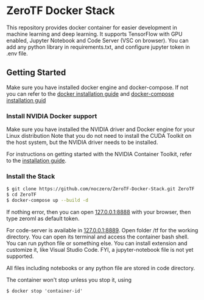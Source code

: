 ZeroTF Docker Stack
===============

This repository provides docker container for easier development in machine learning and deep learning. 
It supports TensorFlow with GPU enabled, Jupyter Notebook and Code Server (VSC on browser).
You can add any python library in requirements.txt, and configure jupyter token in .env file.

 
## Getting Started

Make sure you have installed docker engine and docker-compose. If not you can refer to the [docker installation guide](https://docs.docker.com/engine/install/) and [docker-compose installation guid](https://docs.docker.com/compose/install/)

### Install NVIDIA Docker support

Make sure you have installed the NVIDIA driver and Docker engine for your Linux distribution Note that you do not need to install the CUDA Toolkit on the host system, but the NVIDIA driver needs to be installed.

For instructions on getting started with the NVIDIA Container Toolkit, refer to the [installation guide](https://docs.nvidia.com/datacenter/cloud-native/container-toolkit/install-guide.html#docker).

### Install the Stack

```bash
$ git clone https://github.com/noczero/ZeroTF-Docker-Stack.git ZeroTF
$ cd ZeroTF
$ docker-compose up --build -d
```

If nothing error, then you can open [127.0.0.1:8888](http://127.0.0.1:8888/) with your browser, then type zeroml as default token.

For code-server is available in [127.0.0.1:8889](http://127.0.0.1:8889/). Open folder /tf for the working directory. You can open its terminal and access the container bash shell. You can run python file or something else. You can install extension and customize it, like Visual Studio Code.
FYI, a jupyter-notebook file is not yet supported.

All files including notebooks or any python file are stored in code directory. 

The container won't stop unless you stop it, using 
``` 
$ docker stop 'container-id' 
```


